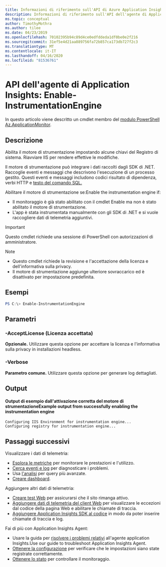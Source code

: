 ```yaml
---
title: Informazioni di riferimento sull'API di Azure Application Insights AgentAzure Application Insights Agent API reference
description: Informazioni di riferimento sull'API dell'agente di Application Insights.Application Insights Agent API reference. Enable-InstrumentationEngine. Monitorare le prestazioni del sito Web senza ridistribuire il sito Web. Funziona con ASP.NET app Web ospitate in locale, nelle macchine virtuali o in Azure.Works with a web apps hosted on-premises, in VMs, or on Azure.
ms.topic: conceptual
author: TimothyMothra
ms.author: tilee
ms.date: 04/23/2019
ms.openlocfilehash: 70102395b94c89d4ce0edfddeda1df0be0e2f216
ms.sourcegitcommit: 31ef5e4d21aa889756fa72b857ca173db727f2c3
ms.translationtype: MT
ms.contentlocale: it-IT
ms.lasthandoff: 04/16/2020
ms.locfileid: "81536761"
---
```

# <a name="application-insights-agent-api-enable-instrumentationengine"></a>API dell'agente di Application Insights: Enable-InstrumentationEngine

In questo articolo viene descritto un cmdlet membro del [modulo PowerShell Az.ApplicationMonitor](https://www.powershellgallery.com/packages/Az.ApplicationMonitor/).

## <a name="description"></a>Descrizione

Abilita il motore di strumentazione impostando alcune chiavi del Registro di sistema.
Riavviare IIS per rendere effettive le modifiche.

Il motore di strumentazione può integrare i dati raccolti dagli SDK di .NET.
Raccoglie eventi e messaggi che descrivono l'esecuzione di un processo gestito. Questi eventi e messaggi includono codici risultato di dipendenza, verbi HTTP e [testo del comando SQL.](asp-net-dependencies.md#advanced-sql-tracking-to-get-full-sql-query)

Abilitare il motore di strumentazione se:Enable the instrumentation engine if:
- Il monitoraggio è già stato abilitato con il cmdlet Enable ma non è stato abilitato il motore di strumentazione.
- L'app è stata instrumentata manualmente con gli SDK di .NET e si vuole raccogliere dati di telemetria aggiuntivi.

> [!IMPORTANT] 
> Questo cmdlet richiede una sessione di PowerShell con autorizzazioni di amministratore.

> [!NOTE] 
> - Questo cmdlet richiede la revisione e l'accettazione della licenza e dell'informativa sulla privacy.
> - Il motore di strumentazione aggiunge ulteriore sovraccarico ed è disattivato per impostazione predefinita.

## <a name="examples"></a>Esempi

```powershell
PS C:\> Enable-InstrumentationEngine
```

## <a name="parameters"></a>Parametri

### <a name="-acceptlicense"></a>-AcceptLicense (Licenza accettata)
**Opzionale.** Utilizzare questa opzione per accettare la licenza e l'informativa sulla privacy in installazioni headless.

### <a name="-verbose"></a>-Verbose
**Parametro comune.** Utilizzare questa opzione per generare log dettagliati.

## <a name="output"></a>Output


#### <a name="example-output-from-successfully-enabling-the-instrumentation-engine"></a>Output di esempio dall'attivazione corretta del motore di strumentazioneExample output from successfully enabling the instrumentation engine

```
Configuring IIS Environment for instrumentation engine...
Configuring registry for instrumentation engine...
```

## <a name="next-steps"></a>Passaggi successivi

  Visualizzare i dati di telemetria:
 - [Esplora le metriche](../../azure-monitor/platform/metrics-charts.md) per monitorare le prestazioni e l'utilizzo.
- [Cerca eventi e log](../../azure-monitor/app/diagnostic-search.md) per diagnosticare i problemi.
- Usa [l'analisi](../../azure-monitor/app/analytics.md) per query più avanzate.
- [Creare dashboard](../../azure-monitor/app/overview-dashboard.md).
 
 Aggiungere altri dati di telemetria:
 - [Creare test Web](monitor-web-app-availability.md) per assicurarsi che il sito rimanga attivo.
- [Aggiungere dati di telemetria del client Web](../../azure-monitor/app/javascript.md) per visualizzare le eccezioni dal codice della pagina Web e abilitare le chiamate di traccia.
- [Aggiungere Application Insights SDK al codice](../../azure-monitor/app/asp-net.md) in modo da poter inserire chiamate di traccia e log.
 
 Fai di più con Application Insights Agent:
 - Usare la guida per [risolvere i problemi relativi](status-monitor-v2-troubleshoot.md) all'agente application Insights.Use our guide to troubleshoot Application Insights Agent.
 - [Ottenere la configurazione](status-monitor-v2-api-get-config.md) per verificare che le impostazioni siano state registrate correttamente.
 - [Ottenere lo stato](status-monitor-v2-api-get-status.md) per controllare il monitoraggio.
